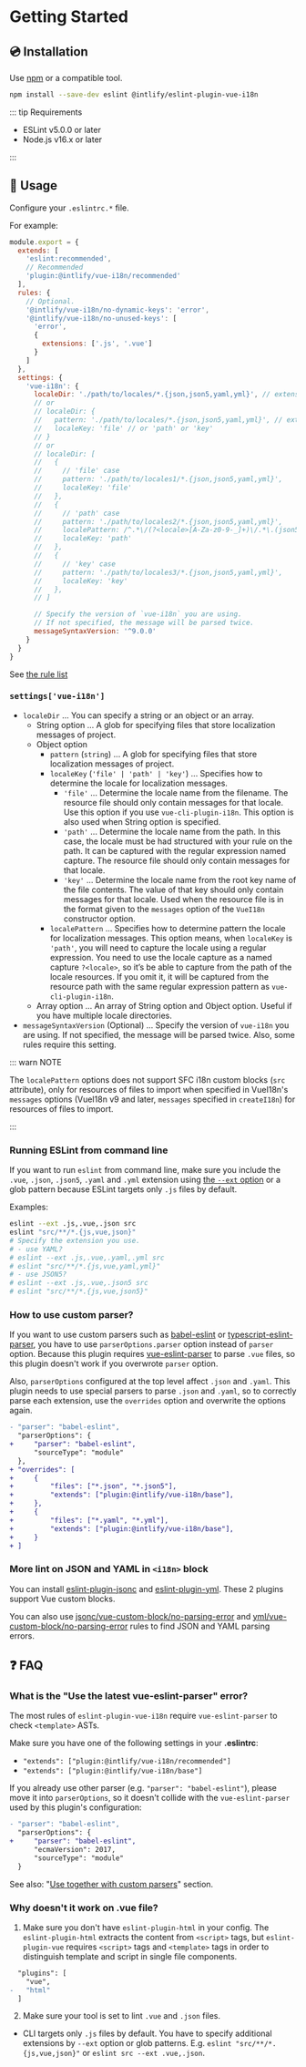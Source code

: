 # Getting Started

## :cd: Installation

Use [npm](https://www.npmjs.com/) or a compatible tool.

```sh
npm install --save-dev eslint @intlify/eslint-plugin-vue-i18n
```

::: tip Requirements

- ESLint v5.0.0 or later
- Node.js v16.x or later

:::

## :rocket: Usage

Configure your `.eslintrc.*` file.

For example:

```js
module.export = {
  extends: [
    'eslint:recommended',
    // Recommended
    'plugin:@intlify/vue-i18n/recommended'
  ],
  rules: {
    // Optional.
    '@intlify/vue-i18n/no-dynamic-keys': 'error',
    '@intlify/vue-i18n/no-unused-keys': [
      'error',
      {
        extensions: ['.js', '.vue']
      }
    ]
  },
  settings: {
    'vue-i18n': {
      localeDir: './path/to/locales/*.{json,json5,yaml,yml}', // extension is glob formatting!
      // or
      // localeDir: {
      //   pattern: './path/to/locales/*.{json,json5,yaml,yml}', // extension is glob formatting!
      //   localeKey: 'file' // or 'path' or 'key'
      // }
      // or
      // localeDir: [
      //   {
      //     // 'file' case
      //     pattern: './path/to/locales1/*.{json,json5,yaml,yml}',
      //     localeKey: 'file'
      //   },
      //   {
      //     // 'path' case
      //     pattern: './path/to/locales2/*.{json,json5,yaml,yml}',
      //     localePattern: /^.*\/(?<locale>[A-Za-z0-9-_]+)\/.*\.(json5?|ya?ml)$/,
      //     localeKey: 'path'
      //   },
      //   {
      //     // 'key' case
      //     pattern: './path/to/locales3/*.{json,json5,yaml,yml}',
      //     localeKey: 'key'
      //   },
      // ]

      // Specify the version of `vue-i18n` you are using.
      // If not specified, the message will be parsed twice.
      messageSyntaxVersion: '^9.0.0'
    }
  }
}
```

See [the rule list](/rules/)

### `settings['vue-i18n']`

- `localeDir` ... You can specify a string or an object or an array.
  - String option ... A glob for specifying files that store localization messages of project.
  - Object option
    - `pattern` (`string`) ... A glob for specifying files that store localization messages of project.
    - `localeKey` (`'file' | 'path' | 'key'`) ... Specifies how to determine the locale for localization messages.
      - `'file'` ... Determine the locale name from the filename. The resource file should only contain messages for that locale. Use this option if you use `vue-cli-plugin-i18n`. This option is also used when String option is specified.
      - `'path'` ... Determine the locale name from the path. In this case, the locale must be had structured with your rule on the path. It can be captured with the regular expression named capture. The resource file should only contain messages for that locale.
      - `'key'` ... Determine the locale name from the root key name of the file contents. The value of that key should only contain messages for that locale. Used when the resource file is in the format given to the `messages` option of the `VueI18n` constructor option.
    - `localePattern` ... Specifies how to determine pattern the locale for localization messages. This option means, when `localeKey` is `'path'`, you will need to capture the locale using a regular expression. You need to use the locale capture as a named capture `?<locale>`, so it’s be able to capture from the path of the locale resources. If you omit it, it will be captured from the resource path with the same regular expression pattern as `vue-cli-plugin-i18n`.
  - Array option ... An array of String option and Object option. Useful if you have multiple locale directories.
- `messageSyntaxVersion` (Optional) ... Specify the version of `vue-i18n` you are using. If not specified, the message will be parsed twice. Also, some rules require this setting.

::: warn NOTE

The `localePattern` options does not support SFC i18n custom blocks (`src` attribute), only for resources of files to import when specified in VueI18n's `messages` options (VueI18n v9 and later, `messages` specified in `createI18n`) for resources of files to import.

:::

### Running ESLint from command line

If you want to run `eslint` from command line, make sure you include the `.vue`, `.json`, `.json5`, `.yaml` and `.yml` extension using [the `--ext` option](https://eslint.org/docs/user-guide/configuring#specifying-file-extensions-to-lint) or a glob pattern because ESLint targets only `.js` files by default.

Examples:

```bash
eslint --ext .js,.vue,.json src
eslint "src/**/*.{js,vue,json}"
# Specify the extension you use.
# - use YAML?
# eslint --ext .js,.vue,.yaml,.yml src
# eslint "src/**/*.{js,vue,yaml,yml}"
# - use JSON5?
# eslint --ext .js,.vue,.json5 src
# eslint "src/**/*.{js,vue,json5}"
```

### How to use custom parser?

If you want to use custom parsers such as [babel-eslint](https://www.npmjs.com/package/babel-eslint) or [typescript-eslint-parser](https://www.npmjs.com/package/typescript-eslint-parser), you have to use `parserOptions.parser` option instead of `parser` option. Because this plugin requires [vue-eslint-parser](https://www.npmjs.com/package/vue-eslint-parser) to parse `.vue` files, so this plugin doesn't work if you overwrote `parser` option.

Also, `parserOptions` configured at the top level affect `.json` and `.yaml`. This plugin needs to use special parsers to parse `.json` and `.yaml`, so to correctly parse each extension, use the `overrides` option and overwrite the options again.

```diff
- "parser": "babel-eslint",
  "parserOptions": {
+     "parser": "babel-eslint",
      "sourceType": "module"
  },
+ "overrides": [
+     {
+         "files": ["*.json", "*.json5"],
+         "extends": ["plugin:@intlify/vue-i18n/base"],
+     },
+     {
+         "files": ["*.yaml", "*.yml"],
+         "extends": ["plugin:@intlify/vue-i18n/base"],
+     }
+ ]
```

### More lint on JSON and YAML in `<i18n>` block

You can install [eslint-plugin-jsonc](https://ota-meshi.github.io/eslint-plugin-jsonc/) and [eslint-plugin-yml](https://ota-meshi.github.io/eslint-plugin-yml/). These 2 plugins support Vue custom blocks.

You can also use [jsonc/vue-custom-block/no-parsing-error](https://ota-meshi.github.io/eslint-plugin-jsonc/rules/vue-custom-block/no-parsing-error.html) and [yml/vue-custom-block/no-parsing-error](https://ota-meshi.github.io/eslint-plugin-yml/rules/vue-custom-block/no-parsing-error.html) rules to find JSON and YAML parsing errors.

## :question: FAQ

### What is the "Use the latest vue-eslint-parser" error?

The most rules of `eslint-plugin-vue-i18n` require `vue-eslint-parser` to check `<template>` ASTs.

Make sure you have one of the following settings in your **.eslintrc**:

- `"extends": ["plugin:@intlify/vue-i18n/recommended"]`
- `"extends": ["plugin:@intlify/vue-i18n/base"]`

If you already use other parser (e.g. `"parser": "babel-eslint"`), please move it into `parserOptions`, so it doesn't collide with the `vue-eslint-parser` used by this plugin's configuration:

```diff
- "parser": "babel-eslint",
  "parserOptions": {
+     "parser": "babel-eslint",
      "ecmaVersion": 2017,
      "sourceType": "module"
  }
```

See also: "[Use together with custom parsers](#use-together-with-custom-parsers)" section.

### Why doesn't it work on .vue file?

1. Make sure you don't have `eslint-plugin-html` in your config. The `eslint-plugin-html` extracts the content from `<script>` tags, but `eslint-plugin-vue` requires `<script>` tags and `<template>` tags in order to distinguish template and script in single file components.

```diff
  "plugins": [
    "vue",
-   "html"
  ]
```

2. Make sure your tool is set to lint `.vue` and `.json` files.

- CLI targets only `.js` files by default. You have to specify additional extensions by `--ext` option or glob patterns. E.g. `eslint "src/**/*.{js,vue,json}"` or `eslint src --ext .vue,.json`.
